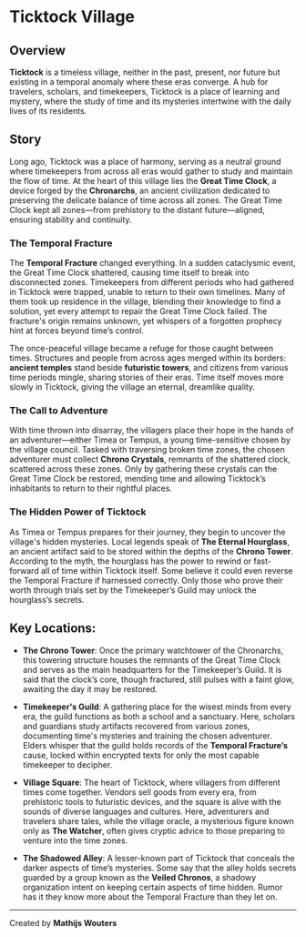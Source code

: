 # Ticktock Village

## Overview
**Ticktock** is a timeless village, neither in the past, present, nor future but existing in a temporal anomaly where these eras converge. A hub for travelers, scholars, and timekeepers, Ticktock is a place of learning and mystery, where the study of time and its mysteries intertwine with the daily lives of its residents.

## Story
Long ago, Ticktock was a place of harmony, serving as a neutral ground where timekeepers from across all eras would gather to study and maintain the flow of time. At the heart of this village lies the **Great Time Clock**, a device forged by the **Chronarchs**, an ancient civilization dedicated to preserving the delicate balance of time across all zones. The Great Time Clock kept all zones—from prehistory to the distant future—aligned, ensuring stability and continuity.

### The Temporal Fracture
The **Temporal Fracture** changed everything. In a sudden cataclysmic event, the Great Time Clock shattered, causing time itself to break into disconnected zones. Timekeepers from different periods who had gathered in Ticktock were trapped, unable to return to their own timelines. Many of them took up residence in the village, blending their knowledge to find a solution, yet every attempt to repair the Great Time Clock failed. The fracture's origin remains unknown, yet whispers of a forgotten prophecy hint at forces beyond time’s control.

The once-peaceful village became a refuge for those caught between times. Structures and people from across ages merged within its borders: **ancient temples** stand beside **futuristic towers**, and citizens from various time periods mingle, sharing stories of their eras. Time itself moves more slowly in Ticktock, giving the village an eternal, dreamlike quality.

### The Call to Adventure
With time thrown into disarray, the villagers place their hope in the hands of an adventurer—either Timea or Tempus, a young time-sensitive chosen by the village council. Tasked with traversing broken time zones, the chosen adventurer must collect **Chrono Crystals**, remnants of the shattered clock, scattered across these zones. Only by gathering these crystals can the Great Time Clock be restored, mending time and allowing Ticktock’s inhabitants to return to their rightful places.

### The Hidden Power of Ticktock
As Timea or Tempus prepares for their journey, they begin to uncover the village's hidden mysteries. Local legends speak of **The Eternal Hourglass**, an ancient artifact said to be stored within the depths of the **Chrono Tower**. According to the myth, the hourglass has the power to rewind or fast-forward all of time within Ticktock itself. Some believe it could even reverse the Temporal Fracture if harnessed correctly. Only those who prove their worth through trials set by the Timekeeper’s Guild may unlock the hourglass’s secrets.

## Key Locations:
- **The Chrono Tower**: Once the primary watchtower of the Chronarchs, this towering structure houses the remnants of the Great Time Clock and serves as the main headquarters for the Timekeeper’s Guild. It is said that the clock’s core, though fractured, still pulses with a faint glow, awaiting the day it may be restored.

- **Timekeeper's Guild**: A gathering place for the wisest minds from every era, the guild functions as both a school and a sanctuary. Here, scholars and guardians study artifacts recovered from various zones, documenting time's mysteries and training the chosen adventurer. Elders whisper that the guild holds records of the **Temporal Fracture’s** cause, locked within encrypted texts for only the most capable timekeeper to decipher.

- **Village Square**: The heart of Ticktock, where villagers from different times come together. Vendors sell goods from every era, from prehistoric tools to futuristic devices, and the square is alive with the sounds of diverse languages and cultures. Here, adventurers and travelers share tales, while the village oracle, a mysterious figure known only as **The Watcher**, often gives cryptic advice to those preparing to venture into the time zones.

- **The Shadowed Alley**: A lesser-known part of Ticktock that conceals the darker aspects of time’s mysteries. Some say that the alley holds secrets guarded by a group known as the **Veiled Chronos**, a shadowy organization intent on keeping certain aspects of time hidden. Rumor has it they know more about the Temporal Fracture than they let on.

---

Created by **Mathijs Wouters**
